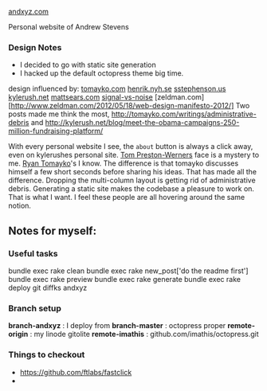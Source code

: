 [andxyz.com](http://andxyz.com/)

Personal website of Andrew Stevens 

### Design Notes

- I decided to go with static site generation
- I hacked up the default octopress theme big time.

design influenced by:
  [tomayko.com](http://tomayko.com)
  [henrik.nyh.se](http://henrik.nyh.se)
  [sstephenson.us](http://sstephenson.us/)
  [kylerush.net](http://kylerush.net/about-kyle-rush)
  [mattsears.com](http://mattsears.com/)
  [signal-vs-noise](http://37signals.com/svn/)
  [zeldman.com][http://www.zeldman.com/2012/05/18/web-design-manifesto-2012/]
Two posts made me think the most, http://tomayko.com/writings/administrative-debris and http://kylerush.net/blog/meet-the-obama-campaigns-250-million-fundraising-platform/

With every personal website I see, the <code>about</code> button is always a click away, even on kylerushes personal site. [Tom Preston-Werners](tom.preston-werner.com) face is a mystery to me. [Ryan Tomayko](http://tomayko.com)'s I know. The difference is that tomayko discusses himself a few short seconds before sharing his ideas. That has made all the difference. Dropping the multi-column layout is getting rid of administrative debris. Generating a static site makes the codebase a pleasure to work on. That is what I want. I feel these people are all hovering around the same notion.

## Notes for myself: 

### Useful tasks

  bundle exec rake clean
  bundle exec rake new_post['do the readme first']
  bundle exec rake preview
  bundle exec rake generate
  bundle exec rake deploy
  git diffks andxyz

### Branch setup

  **branch-andxyz** : I deploy from
  **branch-master** : octopress proper
  **remote-origin** : my linode gitolite
  **remote-imathis** : github.com/imathis/octopress.git

### Things to checkout

- https://github.com/ftlabs/fastclick
- 


